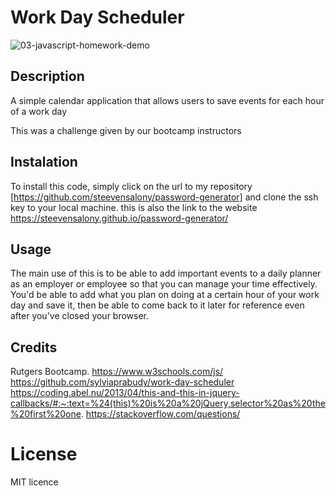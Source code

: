 # Work Day Scheduler

![03-javascript-homework-demo](https://user-images.githubusercontent.com/108702715/213046736-f549a639-a8d5-478b-9d0d-680398a489b4.png)

## Description

A simple calendar application that allows users to save events for each hour of a work day

This was a challenge given by our bootcamp instructors

## Instalation

To install this code, simply click on the url to my repository [https://github.com/steevensalony/password-generator] and clone the ssh key to your local machine. 
this is also the link to the website https://steevensalony.github.io/password-generator/

## Usage

The main use of this is to be able to add important events to a daily planner as an employer or employee so that you can manage your time effectively. You'd be able to add what you plan on doing at a certain hour of your work day and save it, then be able to come back to it later for reference even after you've closed your browser.

## Credits

Rutgers Bootcamp.
https://www.w3schools.com/js/
https://github.com/sylviaprabudy/work-day-scheduler
https://coding.abel.nu/2013/04/this-and-this-in-jquery-callbacks/#:~:text=%24(this)%20is%20a%20jQuery,selector%20as%20the%20first%20one.
https://stackoverflow.com/questions/

# License

MIT licence
